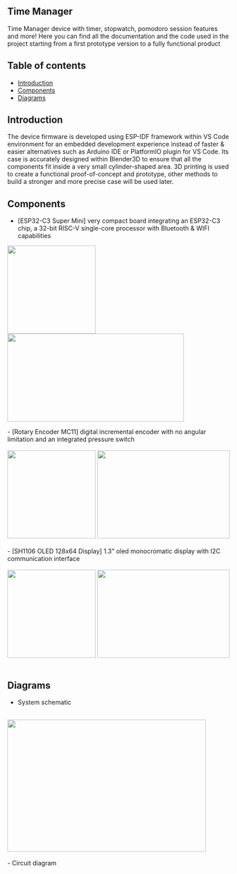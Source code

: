 ## Time Manager
Time Manager device with timer, stopwatch, pomodoro session features and more!
Here you can find all the documentation and the code used in the project starting from a first prototype version to a fully functional product

## Table of contents
- [Introduction](#introduction)
- [Components](#components)
- [Diagrams](#diagrams)

## Introduction 
The device firmware is developed using ESP-IDF framework within VS Code environment for an embedded development experience instead of faster & easier alternatives such as Arduino IDE or PlatformIO plugin for VS Code.
Its case is accurately designed within Blender3D to ensure that all the components fit inside a very small cylinder-shaped area.
3D printing is used to create a functional proof-of-concept and prototype, other methods to build a stronger and more precise case will be used later.

## Components
- [ESP32-C3 Super Mini] very compact board integrating an ESP32-C3 chip, a 32-bit RISC-V single-core processor with Bluetooth & WIFI capabilities
<p>
  <img src="https://github.com/sabricham/project-time-manager/assets/149872304/33c9975b-c196-4d75-909e-e24988ed2d0a" width="200" height="200">
  <img src="https://github.com/sabricham/project-time-manager/assets/149872304/9cd5d7f8-e787-46f9-bbe2-b9a7701bd563" width="400" height="200">
</p>
- [Rotary Encoder MC11] digital incremental encoder with no angular limitation and an integrated pressure switch<br /><br />
<img src="https://github.com/sabricham/project-time-manager/assets/149872304/79502f33-718c-4055-8239-babceb66607e" width="200" height="200">
<img src="https://github.com/sabricham/project-time-manager/assets/149872304/7225a2c7-1111-49ce-b1c6-4f3c0d4a3497" width="300" height="200">
<br /><br />
- [SH1106 OLED 128x64 Display] 1.3" oled monocromatic display with I2C communication interface<br /><br />
<img src="https://github.com/sabricham/project-time-manager/assets/149872304/cf0251d3-efd8-4f6c-b578-5f997ed63d08" width="200" height="200">
<img src="https://github.com/sabricham/project-time-manager/assets/149872304/2e6da7e5-f13a-49d8-bd86-58c78cf30cae" width="300" height="200">
<br /><br />

## Diagrams
- System schematic<br /><br />
<img src="https://github.com/sabricham/project-time-manager/assets/149872304/cb2df2a5-890c-4913-b02d-a43e02fb8b8b" width="450" height="300">
<br /><br />
- Circuit diagram
